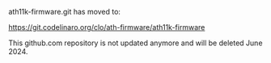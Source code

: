 ath11k-firmware.git has moved to:

https://git.codelinaro.org/clo/ath-firmware/ath11k-firmware

This github.com repository is not updated anymore and will be deleted June 2024.
